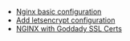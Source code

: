 <!-- TITLE: Nginx -->



* [Nginx basic configuration](/nginx/checkconfig)
* [Add letsencrypt configuration](/nginx/letsencrypt)
* [NGINX with Goddady SSL Certs](/nginx/godaddyssl)